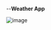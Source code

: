 --**Weather App**

![image](https://github.com/user-attachments/assets/e8fde2d2-0e96-45ac-a45a-0c72f8c6af9b)


